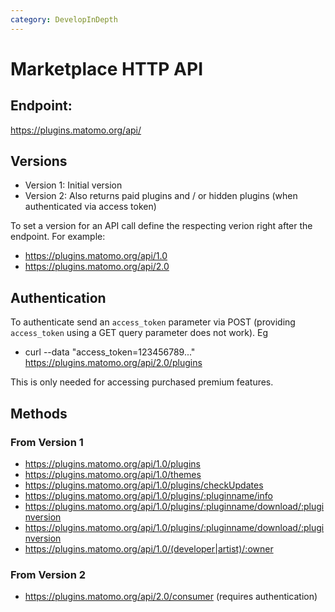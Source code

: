 ```yaml
---
category: DevelopInDepth
---
```


# Marketplace HTTP API

## Endpoint:

https://plugins.matomo.org/api/

## Versions

* Version 1: Initial version
* Version 2: Also returns paid plugins and / or hidden plugins (when authenticated via access token)

To set a version for an API call define the respecting verion right after the endpoint. For example:

* https://plugins.matomo.org/api/1.0
* https://plugins.matomo.org/api/2.0

## Authentication

To authenticate send an `access_token` parameter via POST (providing `access_token` using a GET query parameter does not work). Eg

*  curl --data "access_token=123456789..." https://plugins.matomo.org/api/2.0/plugins

This is only needed for accessing purchased premium features.

## Methods

### From Version 1
* https://plugins.matomo.org/api/1.0/plugins
* https://plugins.matomo.org/api/1.0/themes
* https://plugins.matomo.org/api/1.0/plugins/checkUpdates
* https://plugins.matomo.org/api/1.0/plugins/:pluginname/info
* https://plugins.matomo.org/api/1.0/plugins/:pluginname/download/:pluginversion
* https://plugins.matomo.org/api/1.0/plugins/:pluginname/download/:pluginversion
* https://plugins.matomo.org/api/1.0/(developer|artist)/:owner

### From Version 2
* https://plugins.matomo.org/api/2.0/consumer (requires authentication)
